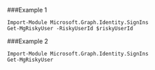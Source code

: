 ###Example 1
```
Import-Module Microsoft.Graph.Identity.SignIns
Get-MgRiskyUser -RiskyUserId $riskyUserId
```
###Example 2
```
Import-Module Microsoft.Graph.Identity.SignIns
Get-MgRiskyUser
```
